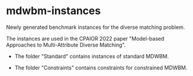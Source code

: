# mdwbm-instances
Newly generated benchmark instances for the diverse matching problem.

The instances are used in the CPAIOR 2022 paper "Model-based Approaches to Multi-Attribute Diverse Matching".

- The folder "Standard" contains instances of standard MDWBM.

- The folder "Constraints" contains constraints for constrained MDWBM.

